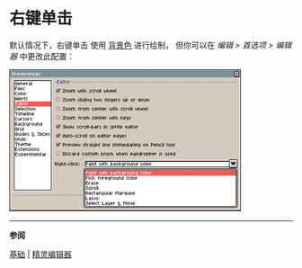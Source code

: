 # 右键单击

默认情况下，<kbd>右键单击</kbd> 使用 [背景色](color-bar.md#背景色) 进行绘制，
但你可以在 *编辑 > 首选项 > 编辑器* 中更改此配置：

![右键单击首选项](sprite-editor/right-click.png)

---

**参阅**

[基础](basics.md) |
[精灵编辑器](sprite-editor.md)

